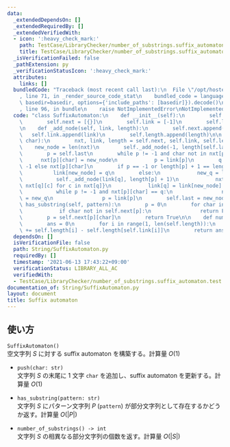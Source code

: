 ```yaml
---
data:
  _extendedDependsOn: []
  _extendedRequiredBy: []
  _extendedVerifiedWith:
  - icon: ':heavy_check_mark:'
    path: TestCase/LibraryChecker/number_of_substrings.suffix_automaton.test.py
    title: TestCase/LibraryChecker/number_of_substrings.suffix_automaton.test.py
  _isVerificationFailed: false
  _pathExtension: py
  _verificationStatusIcon: ':heavy_check_mark:'
  attributes:
    links: []
  bundledCode: "Traceback (most recent call last):\n  File \"/opt/hostedtoolcache/Python/3.10.6/x64/lib/python3.10/site-packages/onlinejudge_verify/documentation/build.py\"\
    , line 71, in _render_source_code_stat\n    bundled_code = language.bundle(stat.path,\
    \ basedir=basedir, options={'include_paths': [basedir]}).decode()\n  File \"/opt/hostedtoolcache/Python/3.10.6/x64/lib/python3.10/site-packages/onlinejudge_verify/languages/python.py\"\
    , line 96, in bundle\n    raise NotImplementedError\nNotImplementedError\n"
  code: "class SuffixAutomaton:\n    def __init__(self):\n        self.last = 0\n\
    \        self.next = [{}]\n        self.link = [-1]\n        self.length = [0]\n\
    \n    def _add_node(self, link, length):\n        self.next.append({})\n     \
    \   self.link.append(link)\n        self.length.append(length)\n\n    def push(self,\
    \ char):\n        nxt, link, length = self.next, self.link, self.length\n    \
    \    new_node = len(nxt)\n        self._add_node(-1, length[self.last] + 1)\n\
    \        p = self.last\n        while p != -1 and char not in nxt[p]:\n      \
    \      nxt[p][char] = new_node\n            p = link[p]\n        q = 0 if p ==\
    \ -1 else nxt[p][char]\n        if p == -1 or length[p] + 1 == length[q]:\n  \
    \          link[new_node] = q\n        else:\n            new_q = len(nxt)\n \
    \           self._add_node(link[q], length[p] + 1)\n            nxt[-1] = {c:\
    \ nxt[q][c] for c in nxt[q]}\n            link[q] = link[new_node] = new_q\n \
    \           while p != -1 and nxt[p][char] == q:\n                nxt[p][char]\
    \ = new_q\n                p = link[p]\n        self.last = new_node\n\n    def\
    \ has_substring(self, pattern):\n        p = 0\n        for char in pattern:\n\
    \            if char not in self.next[p]:\n                return False\n    \
    \        p = self.next[p][char]\n        return True\n\n    def number_of_substrings(self):\n\
    \        ans = 0\n        for i in range(1, len(self.length)):\n            ans\
    \ += self.length[i] - self.length[self.link[i]]\n        return ans\n"
  dependsOn: []
  isVerificationFile: false
  path: String/SuffixAutomaton.py
  requiredBy: []
  timestamp: '2021-06-13 17:43:22+09:00'
  verificationStatus: LIBRARY_ALL_AC
  verifiedWith:
  - TestCase/LibraryChecker/number_of_substrings.suffix_automaton.test.py
documentation_of: String/SuffixAutomaton.py
layout: document
title: Suffix automaton
---
```


## 使い方
`SuffixAutomaton()`  
空文字列 $S$ に対する suffix automaton を構築する。計算量 $O(1)$

- `push(char: str)`  
文字列 $S$ の末尾に 1 文字 `char` を追加し、suffix automaton を更新する。計算量 $O(1)$

- `has_substring(pattern: str)`  
文字列 $S$ にパターン文字列 $P$ (`pattern`) が部分文字列として存在するかどうか返す。計算量 $O(|P|)$

- `number_of_substrings() -> int`  
文字列 $S$ の相異なる部分文字列の個数を返す。計算量 $O(|S|)$
